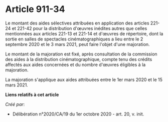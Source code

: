 # Article 911-34

Le montant des aides sélectives attribuées en application des articles 221-24 et 221-42 pour la distribution d'œuvres
inédites autres que celles mentionnées aux articles 221-13 et 221-14 et d'œuvres de répertoire, dont la sortie en salles de
spectacles cinématographiques a lieu entre le 2 septembre 2020 et le 3 mars 2021, peut faire l'objet d'une majoration.

Le montant de la majoration est fixé, après consultation de la commission des aides à la distribution cinématographique,
compte tenu des crédits affectés aux aides concernées et du nombre d'œuvres éligibles à la majoration.

La majoration s'applique aux aides attribuées entre le 1er mars 2020 et le 15 mars 2021.

**Liens relatifs à cet article**

_Créé par_:

  - Délibération n°2020/CA/19 du 1er octobre 2020 - art. 20, v. init.
